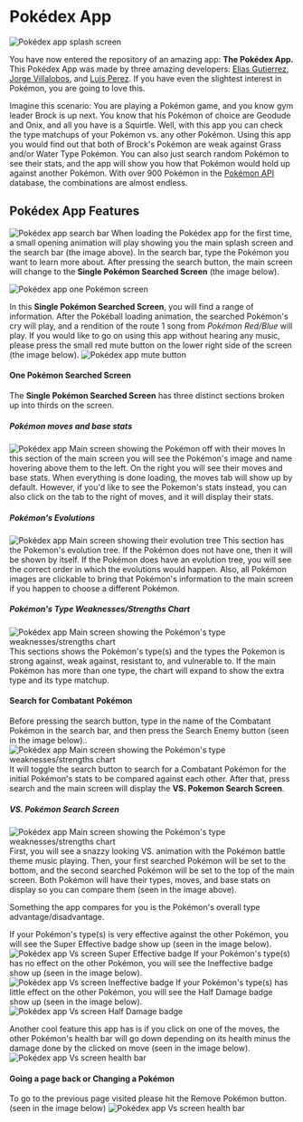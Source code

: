 # Pokédex App
![Pokédex app splash screen](./pokemon-app/src/assets/forReadMe/SplashScreen.png)

You have now entered the repository of an amazing app: **The Pokédex App.** This Pokédex App was made by three amazing developers: [Elias Gutierrez](https://github.com/BlackCubes), [Jorge Villalobos](https://github.com/JorgeLVilla), and [Luis Perez](https://github.com/Lap343). If you have even the slightest interest in Pokémon, you are going to love this.

Imagine this scenario: You are playing a Pokémon game, and you know gym leader Brock is up next. You know that his Pokémon of choice are Geodude and Onix, and all you have is a Squirtle. Well, with this app you can check the type matchups of your Pokémon vs. any other Pokémon. Using this app you would find out that both of Brock's Pokémon are weak against Grass and/or Water Type Pokémon. You can also just search random Pokémon to see their stats, and the app will show you how that Pokémon would hold up against another Pokémon. With over 900 Pokémon in the [Pokémon API](https://pokeapi.co/) database, the combinations are almost endless.

## Pokédex App Features
![Pokédex app search bar](./pokemon-app/src/assets/forReadMe/SearchBar.png)
When loading the Pokédex app for the first time, a small opening animation will play showing you the main splash screen and the search bar (the image above). In the search bar, type the Pokémon you want to learn more about. After pressing the search button, the main screen will change to the **Single Pokémon Searched Screen** (the image below).

![Pokédex app one Pokémon screen](./pokemon-app/src/assets/forReadMe/MainScreen.png)

In this **Single Pokémon Searched Screen**, you will find a range of information. After the Pokéball loading animation, the searched Pokémon's cry will play, and a rendition of the route 1 song from *Pokémon Red/Blue* will play. If you would like to go on using this app without hearing any music, please press the small red mute button on the lower right side of the screen (the image below).
![Pokédex app mute button](./pokemon-app/src/assets/forReadMe/MuteButton.png)

#### One Pokémon Searched Screen
The **Single Pokémon Searched Screen** has three distinct sections broken up into thirds on the screen.

##### Pokémon moves and base stats
![Pokédex app Main screen showing the Pokémon off with their moves](./pokemon-app/src/assets/forReadMe/MainOneThird.png)
In this section of the main screen you will see the Pokémon's image and name hovering above them to the left. On the right you will see their moves and base stats. When everything is done loading, the moves tab will show up by default. However, if you'd like to see the Pokemon's stats instead, you can also click on the tab to the right of moves, and it will display their stats.

##### Pokémon's Evolutions
![Pokédex app Main screen showing their evolution tree](./pokemon-app/src/assets/forReadMe/MainTwoThirds.png)
This section has the Pokemon's evolution tree. If the Pokémon does not have one, then it will be shown by itself. If the Pokémon does have an evolution tree, you will see the correct order in which the evolutions would happen. Also, all Pokémon images are clickable to bring that Pokémon's information to the main screen if you happen to choose a different Pokémon.

##### Pokémon's Type Weaknesses/Strengths Chart
![Pokédex app Main screen showing the Pokémon's type weaknesses/strengths chart](./pokemon-app/src/assets/forReadMe/MainThreeThirds.png)
This sections shows the Pokémon's type(s) and the types the Pokemon is strong against, weak against, resistant to, and vulnerable to. If the main Pokémon has more than one type, the chart will expand to show the extra type and its type matchup.

#### Search for Combatant Pokémon
Before pressing the search button, type in the name of the Combatant Pokémon in the search bar, and then press the Search Enemy button (seen in the image below)..
![Pokédex app Main screen showing the Pokémon's type weaknesses/strengths chart](./pokemon-app/src/assets/forReadMe/Yours&EnemysPokemonButtons.png)
It will toggle the search button to search for a Combatant Pokémon for the initial Pokémon's stats to be compared against each other. After that, press search and the main screen will display the **VS. Pokemon Search Screen**.

##### VS. Pokémon Search Screen
![Pokédex app Main screen showing the Pokémon's type weaknesses/strengths chart](./pokemon-app/src/assets/forReadMe/VsScreen.png)
First, you will see a snazzy looking VS. animation with the Pokémon battle theme music playing. Then, your first searched Pokémon will be set to the bottom, and the second searched Pokémon will be set to the top of the main screen. Both Pokémon will have their types, moves, and base stats on display so you can compare them (seen in the image above).

Something the app compares for you is the Pokémon's overall type advantage/disadvantage.

If your Pokémon's type(s) is very effective against the other Pokémon, you will see the Super Effective badge show up (seen in the image below).
![Pokédex app Vs screen Super Effective badge](./pokemon-app/src/assets/forReadMe/SuperEffective.png) 
If your Pokémon's type(s) has no effect on the other Pokémon, you will see the Ineffective badge show up (seen in the image below).
![Pokédex app Vs screen Ineffective badge](./pokemon-app/src/assets/forReadMe/Ineffective.png)
If your Pokémon's type(s) has little effect on the other Pokémon, you will see the Half Damage badge show up  (seen in the image below).
![Pokédex app Vs screen Half Damage badge](./pokemon-app/src/assets/forReadMe/HalfDamage.png)

Another cool feature this app has is if you click on one of the moves, the other Pokémon's health bar will go down depending on its health minus the damage done by the clicked on move (seen in the image below).
![Pokédex app Vs screen health bar](./pokemon-app/src/assets/forReadMe/HealthBar.png)

#### Going a page back or Changing a Pokémon
To go to the previous page visited please hit the Remove Pokémon button. (seen in the image below)
![Pokédex app Vs screen health bar](./pokemon-app/src/assets/forReadMe/RemovePokemonButton.png)